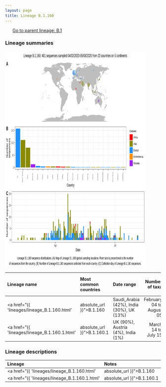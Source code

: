 ```yaml
---
layout: page
title: Lineage B.1.160
---
```




<p>
<ul class="actions small">
	 <a href="{{ 'lineages/lineage_B.1.html' | absolute_url }}" class="button special fit">Go to parent lineage: B.1</a>
</ul>
</p>
<h3> Lineage summaries</h3>

<img src="../assets/images/B.1.160.svg" alt="B.1.160 lineage summary figure" width="90%" height="700px" />


| Lineage name | Most common countries | Date range | Number of taxa |  Days since last sampling | Known Travel | Recall value |
|:-----|:-----|:-------|-------:|-------:|:---------|--------:|
| <a href="{{ 'lineages/lineage_B.1.160.html' | absolute_url }}">B.1.160</a> | Saudi_Arabia (42%), India (30%), UK (13%) | February 04 to August 05 | 263 | Saudia_Arabia to Turkey (1) | 0.95 |
| <a href="{{ 'lineages/lineage_B.1.160.1.html' | absolute_url }}">B.1.160.1</a> | UK (90%), Austria (4%), India (1%) | March 14 to July 15 | 138 |  | 0.99 |

<h3>Lineage descriptions</h3>

| Lineage | Notes |
|:-----|:-----|
| <a href="{{ 'lineages/lineage_B.1.160.html' | absolute_url }}">B.1.160</a> | Previously part of B.1.36: Tukey, India Saudi Arabia lineage (split in the most recent phylogeny) |
| <a href="{{ 'lineages/lineage_B.1.160.1.html' | absolute_url }}">B.1.160.1</a> | English lineage nested in diversity of B.1.160 |

